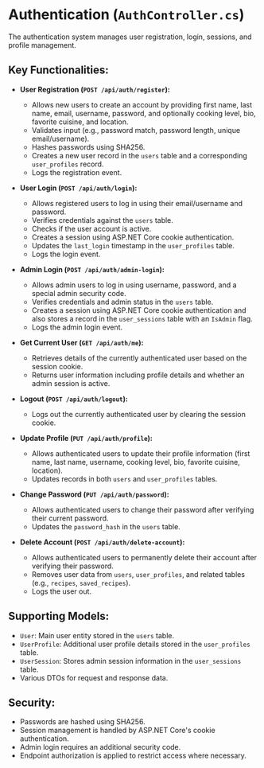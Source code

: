 # Authentication (`AuthController.cs`)

The authentication system manages user registration, login, sessions, and profile management.

## Key Functionalities:

*   **User Registration (`POST /api/auth/register`):**
    *   Allows new users to create an account by providing first name, last name, email, username, password, and optionally cooking level, bio, favorite cuisine, and location.
    *   Validates input (e.g., password match, password length, unique email/username).
    *   Hashes passwords using SHA256.
    *   Creates a new user record in the `users` table and a corresponding `user_profiles` record.
    *   Logs the registration event.

*   **User Login (`POST /api/auth/login`):**
    *   Allows registered users to log in using their email/username and password.
    *   Verifies credentials against the `users` table.
    *   Checks if the user account is active.
    *   Creates a session using ASP.NET Core cookie authentication.
    *   Updates the `last_login` timestamp in the `user_profiles` table.
    *   Logs the login event.

*   **Admin Login (`POST /api/auth/admin-login`):**
    *   Allows admin users to log in using username, password, and a special admin security code.
    *   Verifies credentials and admin status in the `users` table.
    *   Creates a session using ASP.NET Core cookie authentication and also stores a record in the `user_sessions` table with an `IsAdmin` flag.
    *   Logs the admin login event.

*   **Get Current User (`GET /api/auth/me`):**
    *   Retrieves details of the currently authenticated user based on the session cookie.
    *   Returns user information including profile details and whether an admin session is active.

*   **Logout (`POST /api/auth/logout`):**
    *   Logs out the currently authenticated user by clearing the session cookie.

*   **Update Profile (`PUT /api/auth/profile`):**
    *   Allows authenticated users to update their profile information (first name, last name, username, cooking level, bio, favorite cuisine, location).
    *   Updates records in both `users` and `user_profiles` tables.

*   **Change Password (`PUT /api/auth/password`):**
    *   Allows authenticated users to change their password after verifying their current password.
    *   Updates the `password_hash` in the `users` table.

*   **Delete Account (`POST /api/auth/delete-account`):**
    *   Allows authenticated users to permanently delete their account after verifying their password.
    *   Removes user data from `users`, `user_profiles`, and related tables (e.g., `recipes`, `saved_recipes`).
    *   Logs the user out.

## Supporting Models:

*   `User`: Main user entity stored in the `users` table.
*   `UserProfile`: Additional user profile details stored in the `user_profiles` table.
*   `UserSession`: Stores admin session information in the `user_sessions` table.
*   Various DTOs for request and response data.

## Security:

*   Passwords are hashed using SHA256.
*   Session management is handled by ASP.NET Core's cookie authentication.
*   Admin login requires an additional security code.
*   Endpoint authorization is applied to restrict access where necessary.
